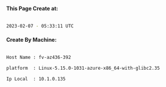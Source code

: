
   
#### This Page Create at:

```bash

2023-02-07 - 05:33:11 UTC

```

#### Create By Machine:

```bash

Host Name : fv-az436-392

platform  : Linux-5.15.0-1031-azure-x86_64-with-glibc2.35

Ip Local  : 10.1.0.135

```

